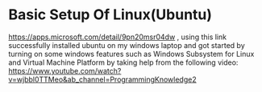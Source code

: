 # Basic Setup Of Linux(Ubuntu)
https://apps.microsoft.com/detail/9pn20msr04dw , using this link successfully installed ubuntu on my windows laptop and got started by turning on some windows features such as Windows Subsystem for Linux and
Virtual Machine Platform by taking help from the following video: https://www.youtube.com/watch?v=wjbbl0TTMeo&ab_channel=ProgrammingKnowledge2 
